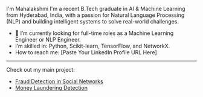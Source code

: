 I'm Mahalakshmi
I'm a recent B.Tech graduate in AI & Machine Learning from Hyderabad, India, with a passion for Natural Language Processing (NLP) and building intelligent systems to solve real-world challenges.

- 🔭 I’m currently looking for full-time roles as a Machine Learning Engineer or NLP Engineer.
-  I’m skilled in: Python, Scikit-learn, TensorFlow, and NetworkX.
-  How to reach me: [Paste Your LinkedIn Profile URL Here]

---
Check out my main project:
* [Fraud Detection in Social Networks](URL-to-your-fraud-detection-project)
* [Money Laundering Detection](URL-to-your-money-laundering-project)
